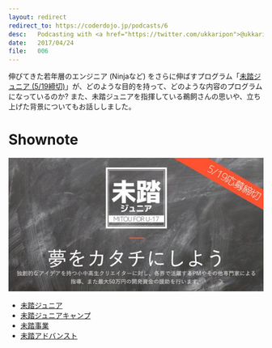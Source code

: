 ```yaml
---
layout: redirect
redirect_to: https://coderdojo.jp/podcasts/6
desc:   Podcasting with <a href="https://twitter.com/ukkaripon">@ukkaripon</a>.
date:   2017/04/24
file:   006
---
```


伸びてきた若年層のエンジニア (Ninjaなど) をさらに伸ばすプログラム「[未踏ジュニア (5/19締切)](http://jr.mitou.org/)」が、どのような目的を持って、どのような内容のプログラムになっているのか? また、未踏ジュニアを指揮している鵜飼さんの思いや、立ち上げた背景についてもお話ししました。

# Shownote

[![Mitou Jr. Cover Photo](/img/mitoujr_cover.jpg)](http://jr.mitou.org/)

- [未踏ジュニア](http://jr.mitou.org/)
- [未踏ジュニアキャンプ](http://jr.mitou.org/camp/)
- [未踏事業](https://www.ipa.go.jp/jinzai/mitou/portal_index.html)
- [未踏アドバンスト](https://www.ipa.go.jp/jinzai/advanced/2017/koubo_index.html)
